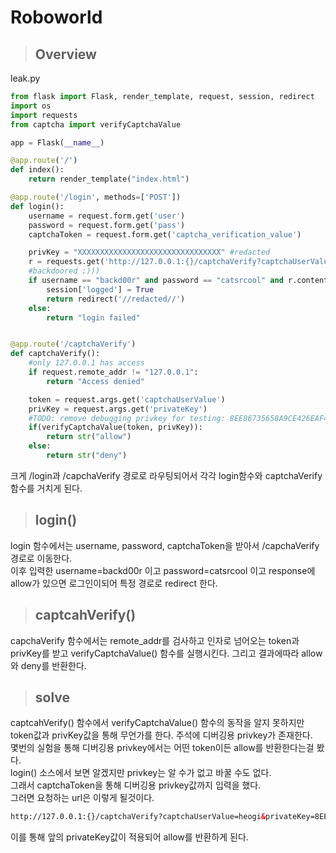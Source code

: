 # Roboworld
> ## Overview  

leak.py  

```python
from flask import Flask, render_template, request, session, redirect
import os
import requests
from captcha import verifyCaptchaValue

app = Flask(__name__)

@app.route('/')
def index():
    return render_template("index.html")

@app.route('/login', methods=['POST'])
def login():
    username = request.form.get('user')
    password = request.form.get('pass')
    captchaToken = request.form.get('captcha_verification_value')

    privKey = "XXXXXXXXXXXXXXXXXXXXXXXXXXXXXXXX" #redacted
    r = requests.get('http://127.0.0.1:{}/captchaVerify?captchaUserValue={}&privateKey={}'.format(str(port), captchaToken, privKey))
    #backdoored ;)))
    if username == "backd00r" and password == "catsrcool" and r.content == b'allow':
        session['logged'] = True
        return redirect('//redacted//')
    else:
        return "login failed"


@app.route('/captchaVerify')
def captchaVerify():
    #only 127.0.0.1 has access
    if request.remote_addr != "127.0.0.1":
        return "Access denied"

    token = request.args.get('captchaUserValue')
    privKey = request.args.get('privateKey')
    #TODO: remove debugging privkey for testing: 8EE86735658A9CE426EAF4E26BB0450E from captcha verification system
    if(verifyCaptchaValue(token, privKey)):
        return str("allow")
    else:
        return str("deny")
```
크게 /login과 /capchaVerify 경로로 라우팅되어서 각각 login함수와 captchaVerify함수를 거치게 된다.  
> ## login()  
login 함수에서는 username, password, captchaToken을 받아서 /capchaVerify 경로로 이동한다.  
이후 입력한 username=backd00r 이고 password=catsrcool 이고 response에 allow가 있으면 로그인이되어 특정 경로로 redirect 한다.  
> ## captcahVerify()   
capchaVerify 함수에서는 remote_addr를 검사하고 인자로 넘어오는 token과 privKey를 받고 verifyCaptchaValue() 함수를 실행시킨다. 그리고 결과에따라 allow와 deny를 반환한다.  
> ## solve  
captcahVerify() 함수에서 verifyCaptchaValue() 함수의 동작을 알지 못하지만 token값과 privKey값을 통해 무언가를 한다. 주석에 디버깅용 privkey가 존재한다.  
몇번의 실험을 통해 디버깅용 privkey에서는 어떤 token이든 allow를 반환한다는걸 봤다.  
login() 소스에서 보면 알겠지만 privkey는 알 수가 없고 바꿀 수도 없다.  
그래서 captchaToken을 통해 디버깅용 privkey값까지 입력을 했다.  
그러면 요청하는 url은 이렇게 될것이다.
```html  
http://127.0.0.1:{}/captchaVerify?captchaUserValue=heogi&privateKey=8EE86735658A9CE426EAF4E26BB0450E&privateKey=?????
```
이를 통해 앞의 privateKey값이 적용되어 allow를 반환하게 된다.


